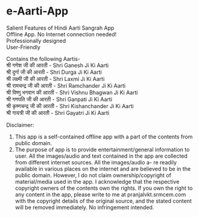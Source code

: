 # e-Aarti-App

Salient Features of Hindi Aarti Sangrah App <br>
Offline App. No Internet connection needed!<br>
Professionally designed<br>
User-Friendly<br>

Contains the following Aartis-<br>
श्री गणेश जी की आरती - Shri Ganesh Ji Ki Aarti<br>
श्री दुर्गा जी की आरती - Shri Durga Ji Ki Aarti<br>
श्री लक्ष्मी जी की आरती - Shri Laxmi Ji Ki Aarti<br>
श्री रामचन्द्र जी की आरती - Shri Ramchander Ji Ki Aarti<br>
श्री विष्णु भगवान की आरती - Shri Vishnu Bhagwan Ji Ki Aarti<br>
श्री गणपति जी की आरती - Shri Ganpati Ji Ki Aarti<br>
श्री कृष्णचन्द्र जी की आरती - Shri Kishanchander Ji Ki Aarti<br>
श्री गायत्री जी की आरती - Shri Gayatri Ji Ki Aarti<br>


Disclaimer:<br>
1. This app is a self-contained offline app with a part of the contents from public domain.<br>
2. The purpose of app is to provide entertainment/general information to user. All the images/audio 
and text contained in the app are collected from different internet sources. All the images/audio a-
re readily available in various places on the internet and are believed to be in the public domain. 
However, I do not claim ownership/copyright of material/media used in the app. I acknowledge that 
the respective copyright owners of the contents own the rights. If you own the right to any content 
in the app, please write to me at pranjalvkt.srmcem.com with the copyright details of the original source, 
and the stated content will be removed immediately. No infringement intended.<br>
